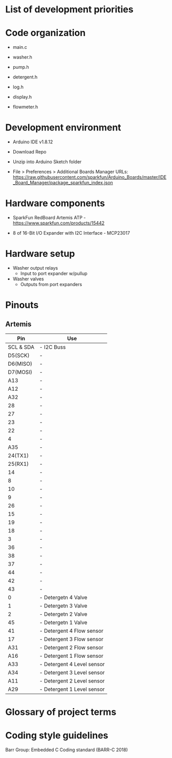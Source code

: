 

# List of development priorities

# Code organization

  * main.c

  * washer.h

  * pump.h

  * detergent.h

  * log.h

  * display.h

  * flowmeter.h


# Development environment

  * Arduino IDE v1.8.12

  * Download Repo

  * Unzip into Arduino Sketch folder

  * File > Preferences > Additional Boards Manager URLs:
	https://raw.githubusercontent.com/sparkfun/Arduino_Boards/master/IDE_Board_Manager/package_sparkfun_index.json

# Hardware components

  * SparkFun RedBoard Artemis ATP - https://www.sparkfun.com/products/15442

  * 8 of 16-Bit I/O Expander with I2C Interface - MCP23017


# Hardware setup

  * Washer output relays
    * Input to port expander w/pullup
  * Washer valves
    * Outputs from port expanders

# Pinouts
## Artemis
Pin|Use
---------|----------
SCL & SDA|- I2C Buss
D5(SCK)|-
D6(MISO)|-
D7(MOSI)|-
A13|-
A12|-
A32|-
28|-
27|-
23|-
22|-
4|-
A35|-
24(TX1)|-
25(RX1)|-
14|-
8|-
10|-
9|-
26|-
15|-
19|-
18|-
3|-
36|-
38|-
37|-
44|-
42|-
43|-
0|- Detergetn 4 Valve
1|- Detergetn 3 Valve
2|- Detergetn 2 Valve
45|- Detergetn 1 Valve
41|- Detergent 4 Flow sensor
17|- Detergent 3 Flow sensor
A31|- Detergent 2 Flow sensor
A16|- Detergent 1 Flow sensor
A33|- Detergent 4 Level sensor
A34|- Detergent 3 Level sensor
A11|- Detergent 2 Level sensor
A29|- Detergent 1 Level sensor


# Glossary of project terms

# Coding style guidelines

Barr Group: Embedded C Coding standard (BARR-C 2018)

[comment]: # (#Tools to be used for source control, builds, integration, testing, and deployment)

[comment]: # (# High-level organization: projects, components, file locations, and naming conventions)
